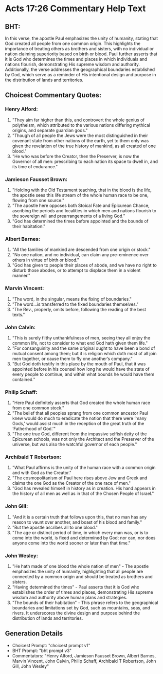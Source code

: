 # Acts 17:26 Commentary Help Text

## BHT:
In this verse, the apostle Paul emphasizes the unity of humanity, stating that God created all people from one common origin. This highlights the importance of treating others as brothers and sisters, with no individual or nation claiming superiority based on birth or blood. Paul further asserts that it is God who determines the times and places in which individuals and nations flourish, demonstrating His supreme wisdom and authority. Additionally, the verse addresses the geographical boundaries established by God, which serve as a reminder of His intentional design and purpose in the distribution of lands and territories.

## Choicest Commentary Quotes:
### Henry Alford:
1. "They aim far higher than this, and controvert the whole genius of polytheism, which attributed to the various nations differing mythical origins, and separate guardian gods."
2. "Though of all people the Jews were the most distinguished in their covenant state from other nations of the earth, yet to them only was given the revelation of the true history of mankind, as all created of one blood."
3. "He who was before the Creator, then the Preserver, is now the Governor of all men: prescribing to each nation its space to dwell in, and its time of endurance."

### Jamieson Fausset Brown:
1. "Holding with the Old Testament teaching, that in the blood is the life, the apostle sees this life stream of the whole human race to be one, flowing from one source." 
2. "The apostle here opposes both Stoical Fate and Epicurean Chance, ascribing the periods and localities in which men and nations flourish to the sovereign will and prearrangements of a living God." 
3. "God has determined the times before appointed and the bounds of their habitation."

### Albert Barnes:
1. "All the families of mankind are descended from one origin or stock."
2. "No one nation, and no individual, can claim any pre-eminence over others in virtue of birth or blood."
3. "God has given to people their places of abode, and we have no right to disturb those abodes, or to attempt to displace them in a violent manner."

### Marvin Vincent:
1. "The word, in the singular, means the fixing of boundaries."
2. "The word...is transferred to the fixed boundaries themselves."
3. "The Rev., properly, omits before, following the reading of the best texts."

### John Calvin:
1. "This is surely filthy unthankfulness of men, seeing they all enjoy the common life, not to consider to what end God hath given them life."
2. "For consanguinity and the same original ought to have been a bond of mutual consent among them; but it is religion which doth most of all join men together, or cause them to fly one another’s company."
3. "But God doth testify in this place by the mouth of Paul, that it was appointed before in his counsel how long he would have the state of every people to continue, and within what bounds he would have them contained."

### Philip Schaff:
1. "Here Paul definitely asserts that God created the whole human race from one common stock."
2. "The belief that all peoples sprang from one common ancestor Paul knew would do much to eradicate the notion that there were ‘many Gods,’ would assist much in the reception of the great truth of the ‘Fatherhood of God.’"
3. "The one true God, different from the impassive selfish deity of the Epicurean schools, was not only the Architect and the Preserver of the universe, but was also the watchful governor of each people."

### Archibald T Robertson:
1. "What Paul affirms is the unity of the human race with a common origin and with God as the Creator." 
2. "The cosmopolitanism of Paul here rises above Jew and Greek and claims the one God as the Creator of the one race of men." 
3. "God has revealed himself in history as in creation. His hand appears in the history of all men as well as in that of the Chosen People of Israel."

### John Gill:
1. "And it is a certain truth that follows upon this, that no man has any reason to vaunt over another, and boast of his blood and family."
2. "But the apostle ascribes all to one blood."
3. "The age or distinct period of time, in which every man was, or is to come into the world, is fixed and determined by God; nor can, nor does anyone come into the world sooner or later than that time."

### John Wesley:
1. "He hath made of one blood the whole nation of men" - The apostle emphasizes the unity of humanity, highlighting that all people are connected by a common origin and should be treated as brothers and sisters.
2. "Having determined the times" - Paul asserts that it is God who establishes the order of times and places, demonstrating His supreme wisdom and authority above human plans and strategies.
3. "The bounds of their habitation" - This phrase refers to the geographical boundaries and limitations set by God, such as mountains, seas, and rivers. It underscores the divine design and purpose behind the distribution of lands and territories.


## Generation Details
- Choicest Prompt: "choicest prompt v1"
- BHT Prompt: "bht prompt v3"
- Commentators: "Henry Alford, Jamieson Fausset Brown, Albert Barnes, Marvin Vincent, John Calvin, Philip Schaff, Archibald T Robertson, John Gill, John Wesley"
